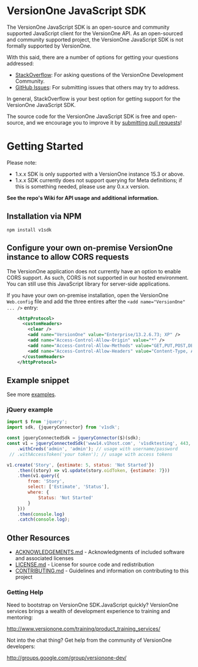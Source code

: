 # VersionOne JavaScript SDK 

The VersionOne JavaScript SDK is an open-source and community supported JavaScript client for the VersionOne API. As an open-sourced and community supported project, the VersionOne JavaScript SDK is not formally supported by VersionOne.

With this said, there are a number of options for getting your questions addressed:

* [StackOverflow](http://stackoverflow.com/questions/tagged/versionone): For asking questions of the VersionOne Development Community.
* [GitHub Issues](https://github.com/versionone/VersionOne.SDK.JavaScript/issues): For submitting issues that others may try to address.

In general, StackOverflow is your best option for getting support for the VersionOne JavaScript SDK.

The source code for the VersionOne JavaScript SDK is free and open-source, and we encourage you to improve it by [submitting pull requests](https://help.github.com/articles/using-pull-requests)!

# Getting Started

Please note:
* 1.x.x SDK is only supported with a VersionOne instance 15.3 or above.
* 1.x.x SDK currently does not support querying for Meta definitions; if this is something needed, please use any 0.x.x 
version.

**See the repo's Wiki for API usage and additional information.**

## Installation via NPM

`npm install v1sdk`

## Configure your own on-premise VersionOne instance to allow CORS requests

The VersionOne application does not currently have an option to enable CORS support. As such, CORS is not supported in our hosted environment. You can still use this JavaScript library for server-side applications.

If you have your own on-premise installation, open the VersionOne `Web.config` file and add the three entires 
after the `<add name="VersionOne" ... />` entry:

```xml
    <httpProtocol>
      <customHeaders>
        <clear />
        <add name="VersionOne" value="Enterprise/13.2.6.73; XP" />
      	<add name="Access-Control-Allow-Origin" value="*" />
      	<add name="Access-Control-Allow-Methods" value="GET,PUT,POST,DELETE,OPTIONS" />
      	<add name="Access-Control-Allow-Headers" value="Content-Type, Authorization" />
      </customHeaders>
    </httpProtocol>
```

## Example snippet
See more [examples](/examples).

### jQuery example
```javascript
import $ from 'jquery';
import sdk, {jqueryConnector} from 'v1sdk';

const jqueryConnectedSdk = jqueryConnector($)(sdk);
const v1 = jqueryConnectedSdk('www14.v1host.com', 'v1sdktesting', 443, true)
    .withCreds('admin', 'admin'); // usage with username/password
 // .withAccessToken('your token'); // usage with access tokens

v1.create('Story', {estimate: 5, status: 'Not Started'})
    .then((story) => v1.update(story.oidToken, {estimate: 7}))
    .then(v1.query({
        from: 'Story',
        select: ['Estimate', 'Status'],
        where: {
            Status: 'Not Started'
        }
    }))
    .then(console.log)
    .catch(console.log);
```

## Other Resources

* [ACKNOWLEDGEMENTS.md](https://github.com/versionone/VersionOne.SDK.JavaScript/blob/master/ACKNOWLEDGEMENTS.md) - Acknowledgments of included software and associated licenses
* [LICENSE.md](https://github.com/versionone/VersionOne.SDK.NET.APIClient/blob/master/LICENSE.md) - License for source code and redistribution
* [CONTRIBUTING.md](https://github.com/versionone/VersionOne.SDK.JavaScript/blob/master/CONTRIBUTING.md) - Guidelines and information on contributing to this project

### Getting Help
Need to bootstrap on VersionOne SDK.JavaScript quickly? VersionOne services brings a wealth of development experience to training and mentoring:

http://www.versionone.com/training/product_training_services/

Not into the chat thing? Get help from the community of VersionOne developers:

http://groups.google.com/group/versionone-dev/
